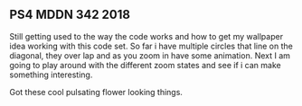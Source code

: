 ## PS4 MDDN 342 2018

Still getting used to the way the code works and how to get my wallpaper idea working with this code set. So far i have multiple circles that line on the diagonal, they over lap and as you zoom in have some animation. Next I am going to play around with the different zoom states and see if i can make something interesting.


Got these cool pulsating flower looking things.
